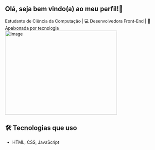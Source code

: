 ## Olá, seja bem vindo(a) ao meu perfil!👋

Estudante de Ciência da Computação | 💻 Desenvolvedora Front-End | 🚀 Apaixonada por tecnologia
<img width="368" height="276" alt="image" src="https://github.com/user-attachments/assets/11693c90-18ec-4f95-97a8-cba3b8bbbfb2" />


## 🛠️ Tecnologias que uso
- HTML, CSS, JavaScript


